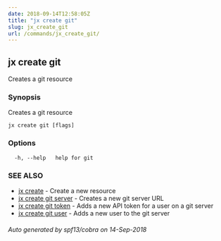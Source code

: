 ```yaml
---
date: 2018-09-14T12:58:05Z
title: "jx create git"
slug: jx_create_git
url: /commands/jx_create_git/
---
```

## jx create git

Creates a git resource

### Synopsis

Creates a git resource

```
jx create git [flags]
```

### Options

```
  -h, --help   help for git
```

### SEE ALSO

* [jx create](/commands/jx_create/)	 - Create a new resource
* [jx create git server](/commands/jx_create_git_server/)	 - Creates a new git server URL
* [jx create git token](/commands/jx_create_git_token/)	 - Adds a new API token for a user on a git server
* [jx create git user](/commands/jx_create_git_user/)	 - Adds a new user to the git server

###### Auto generated by spf13/cobra on 14-Sep-2018
